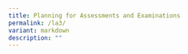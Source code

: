```yaml
---
title: Planning for Assessments and Examinations
permalink: /la3/
variant: markdown
description: ""
---
```

